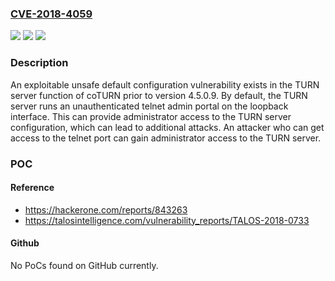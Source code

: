 ### [CVE-2018-4059](https://cve.mitre.org/cgi-bin/cvename.cgi?name=CVE-2018-4059)
![](https://img.shields.io/static/v1?label=Product&message=coTURN&color=blue)
![](https://img.shields.io/static/v1?label=Version&message=coTURN%204.5.0.5%20&color=brightgreen)
![](https://img.shields.io/static/v1?label=Vulnerability&message=Other&color=brightgreen)

### Description

An exploitable unsafe default configuration vulnerability exists in the TURN server function of coTURN prior to version 4.5.0.9. By default, the TURN server runs an unauthenticated telnet admin portal on the loopback interface. This can provide administrator access to the TURN server configuration, which can lead to additional attacks. An attacker who can get access to the telnet port can gain administrator access to the TURN server.

### POC

#### Reference
- https://hackerone.com/reports/843263
- https://talosintelligence.com/vulnerability_reports/TALOS-2018-0733

#### Github
No PoCs found on GitHub currently.

